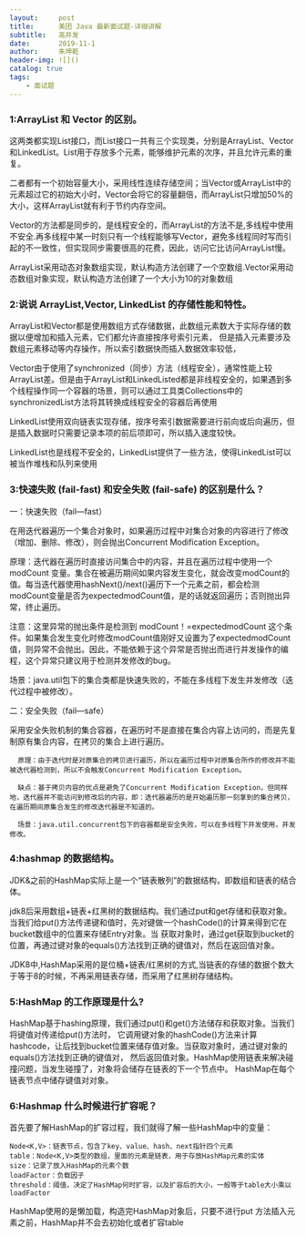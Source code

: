 ```yaml
---
layout:     post
title:      美团 Java 最新面试题-详细讲解
subtitle:   高并发
date:       2019-11-1
author:     朱坤乾
header-img: ![]()
catalog: true
tags:
    - 面试题
---
```

###  1:ArrayList 和 Vector 的区别。

这两类都实现List接口，而List接口一共有三个实现类，分别是ArrayList、Vector和LinkedList。List用于存放多个元素，能够维护元素的次序，并且允许元素的重复。

二者都有一个初始容量大小，采用线性连续存储空间；当Vector或ArrayList中的元素超过它的初始大小时，Vector会将它的容量翻倍，而ArrayList只增加50%的大小，这样ArrayList就有利于节约内存空间。

Vector的方法都是同步的，是线程安全的，而ArrayList的方法不是,多线程中使用不安全.再多线程中某一时刻只有一个线程能够写Vector，避免多线程同时写而引起的不一致性，但实现同步需要很高的花费，因此，访问它比访问ArrayList慢。

ArrayList采用动态对象数组实现，默认构造方法创建了一个空数组.Vector采用动态数组对象实现，默认构造方法创建了一个大小为10的对象数组


###  2:说说 ArrayList,Vector, LinkedList 的存储性能和特性。

ArrayList和Vector都是使用数组方式存储数据，此数组元素数大于实际存储的数据以便增加和插入元素，它们都允许直接按序号索引元素，
但是插入元素要涉及数组元素移动等内存操作，所以索引数据快而插入数据效率较低，

Vector由于使用了synchronized（同步）方法（线程安全），通常性能上较ArrayList差。但是由于ArrayList和LinkedListed都是非线程安全的，如果遇到多个线程操作同一个容器的场景，则可以通过工具类Collections中的synchronizedList方法将其转换成线程安全的容器后再使用

LinkedList使用双向链表实现存储，按序号索引数据需要进行前向或后向遍历，但是插入数据时只需要记录本项的前后项即可，所以插入速度较快。

LinkedList也是线程不安全的，LinkedList提供了一些方法，使得LinkedList可以被当作堆栈和队列来使用


###  3:快速失败 (fail-fast) 和安全失败 (fail-safe) 的区别是什么？

一：快速失败（fail—fast） 

在用迭代器遍历一个集合对象时，如果遍历过程中对集合对象的内容进行了修改（增加、删除、修改），则会抛出Concurrent Modification Exception。

原理：迭代器在遍历时直接访问集合中的内容，并且在遍历过程中使用一个 modCount 变量。集合在被遍历期间如果内容发生变化，就会改变modCount的值。每当迭代器使用hashNext()/next()遍历下一个元素之前，都会检测modCount变量是否为expectedmodCount值，是的话就返回遍历；否则抛出异常，终止遍历。 

注意：这里异常的抛出条件是检测到 modCount！=expectedmodCount 这个条件。如果集合发生变化时修改modCount值刚好又设置为了expectedmodCount值，则异常不会抛出。因此，不能依赖于这个异常是否抛出而进行并发操作的编程，这个异常只建议用于检测并发修改的bug。 

场景：java.util包下的集合类都是快速失败的，不能在多线程下发生并发修改（迭代过程中被修改）。 

二：安全失败（fail—safe） 

采用安全失败机制的集合容器，在遍历时不是直接在集合内容上访问的，而是先复制原有集合内容，在拷贝的集合上进行遍历。

      原理：由于迭代时是对原集合的拷贝进行遍历，所以在遍历过程中对原集合所作的修改并不能被迭代器检测到，所以不会触发Concurrent Modification Exception。

      缺点：基于拷贝内容的优点是避免了Concurrent Modification Exception，但同样地，迭代器并不能访问到修改后的内容，即：迭代器遍历的是开始遍历那一刻拿到的集合拷贝，在遍历期间原集合发生的修改迭代器是不知道的。

      场景：java.util.concurrent包下的容器都是安全失败，可以在多线程下并发使用，并发修改。

###  4:hashmap 的数据结构。

JDK&之前的HashMap实际上是一个“链表散列”的数据结构，即数组和链表的结合体。

jdk8后采用数组+链表+红黑树的数据结构。我们通过put和get存储和获取对象。当我们给put()方法传递键和值时，先对键做一个hashCode()的计算来得到它在bucket数组中的位置来存储Entry对象。当
获取对象时，通过get获取到bucket的位置，再通过键对象的equals()方法找到正确的键值对，然后在返回值对象。

JDK8中,HashMap采用的是位桶+链表/红黑树的方式,当链表的存储的数据个数大于等于8的时候，不再采用链表存储，而采用了红黑树存储结构。

###  5:HashMap 的工作原理是什么?

HashMap基于hashing原理，我们通过put()和get()方法储存和获取对象。当我们将键值对传递给put()方法时，
它调用键对象的hashCode()方法来计算hashcode，让后找到bucket位置来储存值对象。当获取对象时，通过键对象的equals()方法找到正确的键值对，
然后返回值对象。HashMap使用链表来解决碰撞问题，当发生碰撞了，对象将会储存在链表的下一个节点中。 HashMap在每个链表节点中储存键值对对象。

###  6:Hashmap 什么时候进行扩容呢？

首先要了解HashMap的扩容过程，我们就得了解一些HashMap中的变量：

    Node<K,V>：链表节点，包含了key、value、hash、next指针四个元素
    table：Node<K,V>类型的数组，里面的元素是链表，用于存放HashMap元素的实体
    size：记录了放入HashMap的元素个数
    loadFactor：负载因子
    threshold：阈值，决定了HashMap何时扩容，以及扩容后的大小，一般等于table大小乘以loadFactor

HashMap使用的是懒加载，构造完HashMap对象后，只要不进行put 方法插入元素之前，HashMap并不会去初始化或者扩容table


